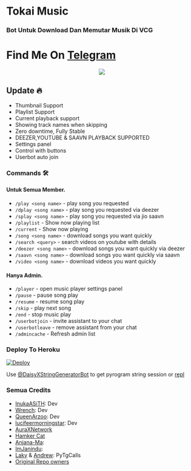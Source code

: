 <h1 align="centre">Tokai Music</h1>

### Bot Untuk Download Dan Memutar Musik Di VCG

# Find Me On [Telegram](https://t.me/TokaiMusicBot)

<p align="center">
  <img src="https://telegra.ph/file/7d7eaba0a5e8c504b1a29.jpg">
</p>

<h2> Update 🔥 </h2>

- Thumbnail Support
- Playlist Support
- Current playback support
- Showing track names when skipping
- Zero downtime, Fully Stable
- DEEZER,YOUTUBE & SAAVN PLAYBACK SUPPORTED
- Settings panel
- Control with buttons
- Userbot auto join

### Commands 🛠
#### Untuk Semua Member.

- `/play <song name>` - play song you requested
- `/dplay <song name>` - play song you requested via deezer
- `/splay <song name>` - play song you requested via jio saavn
- `/playlist` - Show now playing list
- `/current` - Show now playing
- `/song <song name>` - download songs you want quickly
- `/search <query>` - search videos on youtube with details
- `/deezer <song name>` - download songs you want quickly via deezer
- `/saavn <song name>` - download songs you want quickly via saavn
- `/video <song name>` - download videos you want quickly

#### Hanya Admin.
- `/player` - open music player settings panel
- `/pause` - pause song play
- `/resume` - resume song play
- `/skip` - play next song
- `/end` - stop music play
- `/userbotjoin` - invite assistant to your chat
- `/userbotleave` - remove assistant from your chat
- `/admincache` - Refresh admin list


### Deploy To Heroku</h4>

[![Deploy](https://www.herokucdn.com/deploy/button.svg)](https://heroku.com/deploy?template=https://github.com/Tokai-Robo/TokaiMusic)

Use [@DaisyXStringGeneratorBot](https://t.me/DaisyXStringGeneratorBot) to get pyrogram string session or [repl](https://repl.it/@SpEcHiDe/GenerateStringSession)

### Semua Credits
- [InukaASiTH](https://github.com/InukaAsith): Dev
- [Wrench](https://github.com/EverythingSuckz/): Dev
- [QueenArzoo](https://github.com/QueenArzoo): Dev
- [lucifeermorningstar](https://github.com/lucifeermorningstar): Dev
- [AuraXNetwork](https://github.com/AuraXNetwork/AuraXMusicBot)
- [Hamker Cat](https://github.com/thehamkercat/)
- [Anjana-Ma](https://github.com/Anjana-Ma): 
- [ImJanindu](https://github.com/ImJanindu): 
- [Laky](https://github.com/Laky-64) & [Andrew](https://github.com/AndrewLaneX): PyTgCalls
- [Original Repo owners](https://github.com/suprojects/CallsMusic)
